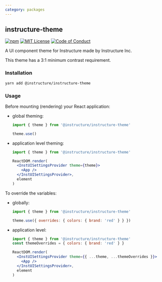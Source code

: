 ```yaml
---
category: packages
---
```


## instructure-theme

[![npm][npm]][npm-url]
[![MIT License][license-badge]][license]
[![Code of Conduct][coc-badge]][coc]

A UI component theme for Instructure made by Instructure Inc.

This theme has a 3:1 minimum contrast requirement.

### Installation

```sh
yarn add @instructure/instructure-theme
```

### Usage

Before mounting (rendering) your React application:

- global theming:

  ```js
  import { theme } from '@instructure/instructure-theme'

  theme.use()
  ```

- application level theming:

  ```jsx
  import { theme } from '@instructure/instructure-theme'

  ReactDOM.render(
    <InstUISettingsProvider theme={theme}>
      <App />
    </InstUISettingsProvider>,
    element
  )
  ```

To override the variables:

- globally:

  ```js
  import { theme } from '@instructure/instructure-theme'

  theme.use({ overrides: { colors: { brand: 'red' } } })
  ```

- application level:

  ```jsx
  import { theme } from '@instructure/instructure-theme'
  const themeOverrides = { colors: { brand: 'red' } }

  ReactDOM.render(
    <InstUISettingsProvider theme={{ ...theme, ...themeOverrides }}>
      <App />
    </InstUISettingsProvider>,
    element
  )
  ```

[npm]: https://img.shields.io/npm/v/@instructure/instructure-theme.svg
[npm-url]: https://npmjs.com/package/@instructure/instructure-theme
[license-badge]: https://img.shields.io/npm/l/instructure-ui.svg?style=flat-square
[license]: https://github.com/instructure/instructure-ui/blob/master/LICENSE
[coc-badge]: https://img.shields.io/badge/code%20of-conduct-ff69b4.svg?style=flat-square
[coc]: https://github.com/instructure/instructure-ui/blob/master/CODE_OF_CONDUCT.md
